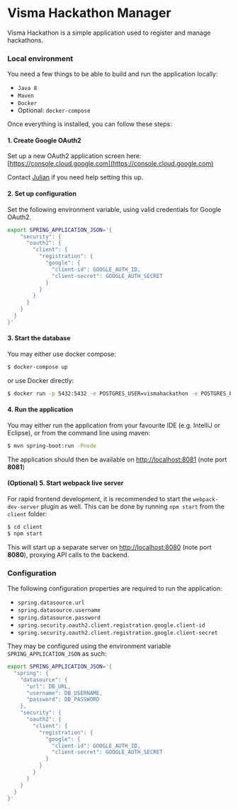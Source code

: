 # Visma Hackathon Manager

Visma Hackathon is a simple application used to register and manage hackathons.

### Local environment

You need a few things to be able to build and run the application locally:
* `Java 8`
* `Maven`
* `Docker`
* Optional: `docker-compose`

Once everything is installed, you can follow these steps:

#### 1. Create Google OAuth2

Set up a new OAuth2 application screen here:
[https://console.cloud.google.com](https://console.cloud.google.com)

Contact [Julian](mailto:julian.thrap-meyer@visma.com) if you need help setting this up.

#### 2. Set up configuration

Set the following environment variable, using valid credentials for Google OAuth2.

```bash
export SPRING_APPLICATION_JSON='{ 
    "security": {
      "oauth2": {
        "client": {
          "registration": {
            "google": {
              "client-id": GOOGLE_AUTH_ID,
              "client-secret": GOOGLE_AUTH_SECRET
            }
          }
        }
      }
    }
  }
}'
```

#### 3. Start the database

You may either use docker compose:
```bash
$ docker-compose up
```

or use Docker directly:
```bash
$ docker run -p 5432:5432 -e POSTGRES_USER=vismahackathon -e POSTGRES_PASSWORD=hackathonpass -e POSTGRES_DB=hackathon postgres
```

#### 4. Run the application

You may either run the application from your favourite IDE (e.g. IntelliJ or Eclipse), or from the command line using maven:

```bash
$ mvn spring-boot:run -Pnode
```

The application should then be available on [http://localhost:8081](http://localhost:8081) (note port **8081**)

#### (Optional) 5. Start webpack live server

For rapid frontend development, it is recommended to start the `webpack-dev-server` plugin as well. This can be done by running `npm start` from the `client` folder:

```bash
$ cd client
$ npm start
```

This will start up a separate server on [http://localhost:8080](http://localhost:8080) (note port **8080**), proxying API calls to the backend.


### Configuration

The following configuration properties are required to run the application:
* `spring.datasource.url`
* `spring.datasource.username`
* `spring.datasource.password`
* `spring.security.oauth2.client.registration.google.client-id`
* `spring.security.oauth2.client.registration.google.client-secret`


They may be configured using the environment variable `SPRING_APPLICATION_JSON` as such:
```bash
export SPRING_APPLICATION_JSON='{ 
  "spring": {
    "datasource": {
      "url": DB_URL,
      "username": DB_USERNAME,
      "password": DB_PASSWORD
    },
    "security": {
      "oauth2": {
        "client": {
          "registration": {
            "google": {
              "client-id": GOOGLE_AUTH_ID,
              "client-secret": GOOGLE_AUTH_SECRET
            }
          }
        }
      }
    }
  }
}'
```

